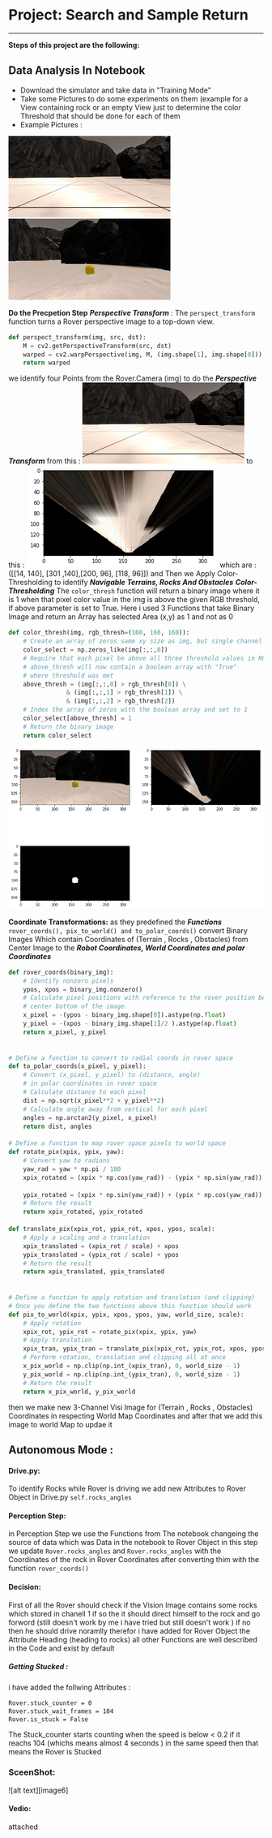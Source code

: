 # Project: Search and Sample Return
---


**Steps of this project are the following:**  

## Data Analysis In Notebook

* Download the simulator and take data in "Training Mode"
* Take some Pictures to do some experiments on them (example for a View containing rock or an empty View just to determine the color Threshold that should be done for each of them
* Example Pictures :


![alt text][image2]
![alt text][image3]

**Do the Precpetion Step**
***Perspective Transform*** :
The `perspect_transform` function turns a Rover perspective image to a top-down view.
```python
def perspect_transform(img, src, dst):  
    M = cv2.getPerspectiveTransform(src, dst)
    warped = cv2.warpPerspective(img, M, (img.shape[1], img.shape[0]))
    return warped 
```
 we identify four Points from the Rover.Camera (img) to do the ***Perspective Transform***
 from this :
 ![alt text][image2]
 to this :
![alt text][image4]
which are :
([[14, 140], [301 ,140],[200, 96], [118, 96]]) and Then we Apply Color-Thresholding to identify  ***Navigable Terrains, Rocks And Obstacles***
***Color-Thresholding***
The `color_thresh` function will return a binary image where it is 1 when that pixel color value in the img is above the given RGB threshold, if above parameter is set to True.
Here i used 3 Functions that take Binary Image and return an Array has selected Area (x,y) as 1 and not as 0 
```python
def color_thresh(img, rgb_thresh=(160, 160, 160)):
    # Create an array of zeros same xy size as img, but single channel
    color_select = np.zeros_like(img[:,:,0])
    # Require that each pixel be above all three threshold values in RGB
    # above_thresh will now contain a boolean array with "True"
    # where threshold was met
    above_thresh = (img[:,:,0] > rgb_thresh[0]) \
                & (img[:,:,1] > rgb_thresh[1]) \
                & (img[:,:,2] > rgb_thresh[2])
    # Index the array of zeros with the boolean array and set to 1
    color_select[above_thresh] = 1
    # Return the binary image
    return color_select
```
![alt text][image5]

****Coordinate Transformations:****
as they predefined the ***Functions*** `rover_coords(), pix_to_world() and to_polar_coords()`
convert Binary Images Which contain Coordinates of (Terrain , Rocks , Obstacles) from Center Image to the ***Robot Coordinates, World Coordinates and polar Coordinates***
```python
def rover_coords(binary_img):
    # Identify nonzero pixels
    ypos, xpos = binary_img.nonzero()
    # Calculate pixel positions with reference to the rover position being at the 
    # center bottom of the image.  
    x_pixel = -(ypos - binary_img.shape[0]).astype(np.float)
    y_pixel = -(xpos - binary_img.shape[1]/2 ).astype(np.float)
    return x_pixel, y_pixel


# Define a function to convert to radial coords in rover space
def to_polar_coords(x_pixel, y_pixel):
    # Convert (x_pixel, y_pixel) to (distance, angle) 
    # in polar coordinates in rover space
    # Calculate distance to each pixel
    dist = np.sqrt(x_pixel**2 + y_pixel**2)
    # Calculate angle away from vertical for each pixel
    angles = np.arctan2(y_pixel, x_pixel)
    return dist, angles

# Define a function to map rover space pixels to world space
def rotate_pix(xpix, ypix, yaw):
    # Convert yaw to radians
    yaw_rad = yaw * np.pi / 180
    xpix_rotated = (xpix * np.cos(yaw_rad)) - (ypix * np.sin(yaw_rad))
                            
    ypix_rotated = (xpix * np.sin(yaw_rad)) + (ypix * np.cos(yaw_rad))
    # Return the result  
    return xpix_rotated, ypix_rotated

def translate_pix(xpix_rot, ypix_rot, xpos, ypos, scale): 
    # Apply a scaling and a translation
    xpix_translated = (xpix_rot / scale) + xpos
    ypix_translated = (ypix_rot / scale) + ypos
    # Return the result  
    return xpix_translated, ypix_translated


# Define a function to apply rotation and translation (and clipping)
# Once you define the two functions above this function should work
def pix_to_world(xpix, ypix, xpos, ypos, yaw, world_size, scale):
    # Apply rotation
    xpix_rot, ypix_rot = rotate_pix(xpix, ypix, yaw)
    # Apply translation
    xpix_tran, ypix_tran = translate_pix(xpix_rot, ypix_rot, xpos, ypos, scale)
    # Perform rotation, translation and clipping all at once
    x_pix_world = np.clip(np.int_(xpix_tran), 0, world_size - 1)
    y_pix_world = np.clip(np.int_(ypix_tran), 0, world_size - 1)
    # Return the result
    return x_pix_world, y_pix_world
```
then we make new 3-Channel Visi Image for (Terrain , Rocks , Obstacles) Coordinates in respecting World Map Coordinates and after that we add this image to world Map to updae it 


[//]: # (Image References)


[image2]: ./calibration_images/example_grid1.jpg
[image3]: ./calibration_images/example_rock1.jpg 
[image4]: ./misc/wrap.png
[image5]: ./misc/color.png 
[image5]: ./screen_shot.png 

## Autonomous Mode :
#### Drive.py:
To identify Rocks while Rover is driving we add new Attributes to Rover Object in Drive.py
`self.rocks_angles` 
#### Perception Step:
in Perception Step we use the Functions from The notebook changeing the source of data which was Data in the notebook to Rover Object in this step
we update `Rover.rocks_angles` and `Rover.rocks_angles` with the Coordinates of the rock in Rover Coordinates after converting thim with the function `rover_coords()`
#### Decision:
First of all the Rover should check if the Vision Image contains some rocks which stored in chanell 1 if so the it should direct himself to the rock and go forword (still doesn't work by me i have tried but still doesn't work )
if no then he should drive noramlly 
therefor i have added for Rover Object the Attribute Heading (heading to rocks)
all other Functions are well described in the Code and exist by default
##### Getting Stucked :
i have added the follwing Attributes :
```
Rover.stuck_counter = 0
Rover.stuck_wait_frames = 104
Rover.is_stuck = False
```
The Stuck_counter starts counting when the speed is below < 0.2 if it reachs 104 (whichs means almost 4 seconds ) in the same speed then that means the Rover is Stucked 


### SceenShot:
![alt text][image6]
#### Vedio:
attached 
